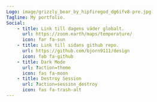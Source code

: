 ```yaml
---
Logo: image/grizzly_bear_by_hipfiregod_dg6ifv8-pre.jpg
Tagline: My portfolio.
Social:
    - title: Link till dagens väder globalt.
      url: https://zoom.earth/maps/temperature/
      icon: far fa-sun
    - title: Link till sidans github repo.
      url: https://github.com/bjorn9111/design
      icon: fab fa-github
    - title: Dark Mode
      url: ?action=theme
      icon: fas fa-moon
    - title: Destroy Session
      url: ?action=session_destroy
      icon: fas fa-trash-alt
---
```

